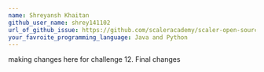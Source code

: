 ```yaml
---
name: Shreyansh Khaitan
github_user_name: shrey141102
url_of_github_issue: https://github.com/scaleracademy/scaler-open-source-september-challenge/issues/525
your_favroite_programming_language: Java and Python
---
```


making changes here for challenge 12.
Final changes